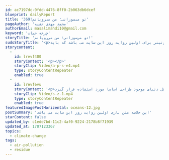 ```yaml
---
id: ac7197dc-0fdd-4476-8ff0-2b063db6dcef
blueprint: dailyReport
title: 'تو می‌سوزانی؛ من می‌رویانم!369'
pageAuthor: 'محمد مهدی نقیه'
authorEmail: masalimahdi10@gmail.com
keyword: 'چرخه حیات'
storyTitle: 'تو می‌سوزانی؛ من می‌رویانم!'
sudoStoryTitle: '<p>این یک سوتیتر برای اولین روایت روز این سایت می باشد که باید</p>'
storycontent:
  -
    id: lrevf400
    storyContext: '<p></p>'
    storyClip: Video/a-p-s-e4.mp4
    type: storyContentRepeater
    enabled: true
  -
    id: lrevfevu
    storyContext: '<p>لورم ایپسوم متن ساختگی با تولید سادگی نامفهوم از صنعت چاپ، و با استفاده از طراحان گرافیک است، چاپگرها و متون بلکه روزنامه و مجله در ستون و سطرآنچنان که لازم است، و برای شرایط فعلی تکنولوژی مورد نیاز، و کاربردهای متنوع با هدف بهبود ابزارهای کاربردی می باشد، کتابهای زیادی در شصت و سه درصد گذشته حال و آینده، شناخت فراوان جامعه و متخصصان را می طلبد، تا با نرم افزارها شناخت بیشتری را برای طراحان رایانه ای علی الخصوص طراحان خلاقی، و فرهنگ پیشرو در زبان فارسی ایجاد کرد، در این صورت می توان امید داشت که تمام و دشواری موجود در ارائه راهکارها، و شرایط سخت تایپ به پایان رسد و زمان مورد نیاز شامل حروفچینی دستاوردهای اصلی، و جوابگوی سوالات پیوسته اهل دنیای موجود طراحی اساسا مورد استفاده قرار گیرد.</p><p><img src="statamic://asset::lifecycle::oceans-11.jpg">لورم ایپسوم متن ساختگی با تولید سادگی نامفهوم از صنعت چاپ، و با استفاده از طراحان گرافیک است، چاپگرها و متون بلکه روزنامه و مجله در ستون و سطرآنچنان که لازم است، و برای شرایط فعلی تکنولوژی مورد نیاز، و کاربردهای متنوع با هدف بهبود ابزارهای کاربردی می باشد، کتابهای زیادی در شصت و سه درصد گذشته حال و آینده، شناخت فراوان جامعه و متخصصان را می طلبد، تا با نرم افزارها شناخت بیشتری را برای طراحان رایانه ای علی الخصوص طراحان خلاقی، و فرهنگ پیشرو در زبان فارسی ایجاد کرد، در این صورت می توان امید داشت که تمام و دشواری موجود در ارائه راهکارها، و شرایط سخت تایپ به پایان رسد و زمان مورد نیاز شامل حروفچینی دستاوردهای اصلی، و جوابگوی سوالات پیوسته اهل دنیای موجود طراحی اساسا مورد استفاده قرار گیرد.</p>'
    storyClip: Video/s-z-1.mp4
    type: storyContentRepeater
    enabled: true
featuredImagePostHorizental: oceans-12.jpg
postSummary: 'این خلاصه متن باری اولین روایت روز این سایت می باشد'
starContent: false
updated_by: c1ede7bd-11c2-4af0-9224-2178b8f71939
updated_at: 1707123367
topics:
  - climate-change
tags:
  - air-pollution
  - residue
---
```

